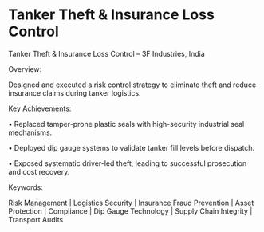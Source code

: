 # Tanker Theft & Insurance Loss Control

Tanker Theft & Insurance Loss Control – 3F Industries, India

Overview:

Designed and executed a risk control strategy to eliminate theft and reduce insurance claims during tanker logistics.

Key Achievements:

• Replaced tamper-prone plastic seals with high-security industrial seal mechanisms.

• Deployed dip gauge systems to validate tanker fill levels before dispatch.

• Exposed systematic driver-led theft, leading to successful prosecution and cost recovery.

Keywords:

Risk Management | Logistics Security | Insurance Fraud Prevention | Asset Protection | Compliance | Dip Gauge Technology | Supply Chain Integrity | Transport Audits
